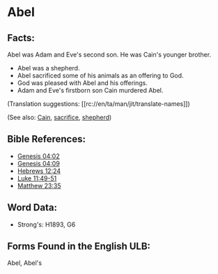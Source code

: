 # Abel

## Facts:

Abel was Adam and Eve's second son. He was Cain's younger brother.

* Abel was a shepherd.
* Abel sacrificed some of his animals as an offering to God.
* God was pleased with Abel and his offerings.
* Adam and Eve's firstborn son Cain murdered Abel.

(Translation suggestions: [[rc://en/ta/man/jit/translate-names]])

(See also: [Cain](../names/cain.md), [sacrifice](../other/sacrifice.md), [shepherd](../other/shepherd.md))

## Bible References:

* [Genesis 04:02](rc://en/tn/help/gen/04/02)
* [Genesis 04:09](rc://en/tn/help/gen/04/09)
* [Hebrews 12:24](rc://en/tn/help/heb/12/24)
* [Luke 11:49-51](rc://en/tn/help/luk/11/49)
* [Matthew 23:35](rc://en/tn/help/mat/23/35)

## Word Data:

* Strong's: H1893, G6

## Forms Found in the English ULB:

Abel, Abel's
